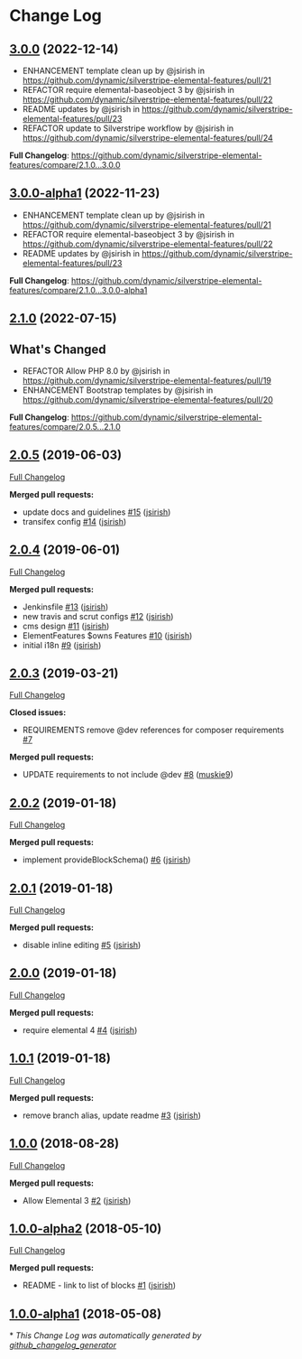 # Change Log

## [3.0.0](https://github.com/dynamic/silverstripe-elemental-features/tree/3.0.0) (2022-12-14)

* ENHANCEMENT template clean up by @jsirish in https://github.com/dynamic/silverstripe-elemental-features/pull/21
* REFACTOR require elemental-baseobject 3 by @jsirish in https://github.com/dynamic/silverstripe-elemental-features/pull/22
* README updates by @jsirish in https://github.com/dynamic/silverstripe-elemental-features/pull/23
* REFACTOR update to Silverstripe workflow by @jsirish in https://github.com/dynamic/silverstripe-elemental-features/pull/24

**Full Changelog**: https://github.com/dynamic/silverstripe-elemental-features/compare/2.1.0...3.0.0

## [3.0.0-alpha1](https://github.com/dynamic/silverstripe-elemental-features/tree/3.0.0-alpha1) (2022-11-23)

* ENHANCEMENT template clean up by @jsirish in https://github.com/dynamic/silverstripe-elemental-features/pull/21
* REFACTOR require elemental-baseobject 3 by @jsirish in https://github.com/dynamic/silverstripe-elemental-features/pull/22
* README updates by @jsirish in https://github.com/dynamic/silverstripe-elemental-features/pull/23


**Full Changelog**: https://github.com/dynamic/silverstripe-elemental-features/compare/2.1.0...3.0.0-alpha1

## [2.1.0](https://github.com/dynamic/silverstripe-elemental-features/tree/2.1.0) (2022-07-15)

## What's Changed
* REFACTOR Allow PHP 8.0 by @jsirish in https://github.com/dynamic/silverstripe-elemental-features/pull/19
* ENHANCEMENT Bootstrap templates by @jsirish in https://github.com/dynamic/silverstripe-elemental-features/pull/20


**Full Changelog**: https://github.com/dynamic/silverstripe-elemental-features/compare/2.0.5...2.1.0

## [2.0.5](https://github.com/dynamic/silverstripe-elemental-features/tree/2.0.5) (2019-06-03)
[Full Changelog](https://github.com/dynamic/silverstripe-elemental-features/compare/2.0.4...2.0.5)

**Merged pull requests:**

- update docs and guidelines [\#15](https://github.com/dynamic/silverstripe-elemental-features/pull/15) ([jsirish](https://github.com/jsirish))
- transifex config [\#14](https://github.com/dynamic/silverstripe-elemental-features/pull/14) ([jsirish](https://github.com/jsirish))

## [2.0.4](https://github.com/dynamic/silverstripe-elemental-features/tree/2.0.4) (2019-06-01)
[Full Changelog](https://github.com/dynamic/silverstripe-elemental-features/compare/2.0.3...2.0.4)

**Merged pull requests:**

- Jenkinsfile [\#13](https://github.com/dynamic/silverstripe-elemental-features/pull/13) ([jsirish](https://github.com/jsirish))
- new travis and scrut configs [\#12](https://github.com/dynamic/silverstripe-elemental-features/pull/12) ([jsirish](https://github.com/jsirish))
- cms design [\#11](https://github.com/dynamic/silverstripe-elemental-features/pull/11) ([jsirish](https://github.com/jsirish))
- ElementFeatures $owns Features [\#10](https://github.com/dynamic/silverstripe-elemental-features/pull/10) ([jsirish](https://github.com/jsirish))
- initial i18n [\#9](https://github.com/dynamic/silverstripe-elemental-features/pull/9) ([jsirish](https://github.com/jsirish))

## [2.0.3](https://github.com/dynamic/silverstripe-elemental-features/tree/2.0.3) (2019-03-21)
[Full Changelog](https://github.com/dynamic/silverstripe-elemental-features/compare/2.0.2...2.0.3)

**Closed issues:**

- REQUIREMENTS remove @dev references for composer requirements [\#7](https://github.com/dynamic/silverstripe-elemental-features/issues/7)

**Merged pull requests:**

- UPDATE requirements to not include @dev [\#8](https://github.com/dynamic/silverstripe-elemental-features/pull/8) ([muskie9](https://github.com/muskie9))

## [2.0.2](https://github.com/dynamic/silverstripe-elemental-features/tree/2.0.2) (2019-01-18)
[Full Changelog](https://github.com/dynamic/silverstripe-elemental-features/compare/2.0.1...2.0.2)

**Merged pull requests:**

- implement provideBlockSchema\(\) [\#6](https://github.com/dynamic/silverstripe-elemental-features/pull/6) ([jsirish](https://github.com/jsirish))

## [2.0.1](https://github.com/dynamic/silverstripe-elemental-features/tree/2.0.1) (2019-01-18)
[Full Changelog](https://github.com/dynamic/silverstripe-elemental-features/compare/2.0.0...2.0.1)

**Merged pull requests:**

- disable inline editing [\#5](https://github.com/dynamic/silverstripe-elemental-features/pull/5) ([jsirish](https://github.com/jsirish))

## [2.0.0](https://github.com/dynamic/silverstripe-elemental-features/tree/2.0.0) (2019-01-18)
[Full Changelog](https://github.com/dynamic/silverstripe-elemental-features/compare/1.0.1...2.0.0)

**Merged pull requests:**

- require elemental 4 [\#4](https://github.com/dynamic/silverstripe-elemental-features/pull/4) ([jsirish](https://github.com/jsirish))

## [1.0.1](https://github.com/dynamic/silverstripe-elemental-features/tree/1.0.1) (2019-01-18)
[Full Changelog](https://github.com/dynamic/silverstripe-elemental-features/compare/1.0.0...1.0.1)

**Merged pull requests:**

- remove branch alias, update readme [\#3](https://github.com/dynamic/silverstripe-elemental-features/pull/3) ([jsirish](https://github.com/jsirish))

## [1.0.0](https://github.com/dynamic/silverstripe-elemental-features/tree/1.0.0) (2018-08-28)
[Full Changelog](https://github.com/dynamic/silverstripe-elemental-features/compare/1.0.0-alpha2...1.0.0)

**Merged pull requests:**

- Allow Elemental 3 [\#2](https://github.com/dynamic/silverstripe-elemental-features/pull/2) ([jsirish](https://github.com/jsirish))

## [1.0.0-alpha2](https://github.com/dynamic/silverstripe-elemental-features/tree/1.0.0-alpha2) (2018-05-10)
[Full Changelog](https://github.com/dynamic/silverstripe-elemental-features/compare/1.0.0-alpha1...1.0.0-alpha2)

**Merged pull requests:**

- README - link to list of blocks [\#1](https://github.com/dynamic/silverstripe-elemental-features/pull/1) ([jsirish](https://github.com/jsirish))

## [1.0.0-alpha1](https://github.com/dynamic/silverstripe-elemental-features/tree/1.0.0-alpha1) (2018-05-08)


\* *This Change Log was automatically generated by [github_changelog_generator](https://github.com/skywinder/Github-Changelog-Generator)*
